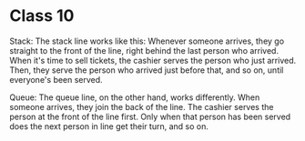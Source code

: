 # Class 10

Stack: The stack line works like this: Whenever someone arrives, they go straight to the front of the line, right behind the last person who arrived. When it's time to sell tickets, the cashier serves the person who just arrived. Then, they serve the person who arrived just before that, and so on, until everyone's been served.

Queue: The queue line, on the other hand, works differently. When someone arrives, they join the back of the line. The cashier serves the person at the front of the line first. Only when that person has been served does the next person in line get their turn, and so on.

